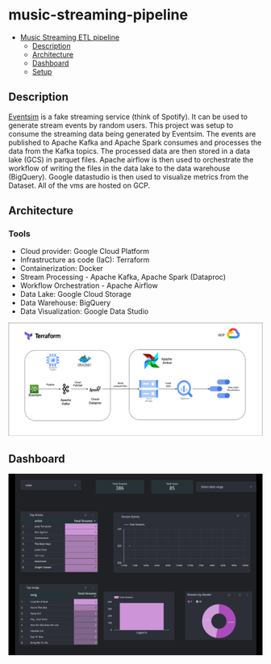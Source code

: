 # music-streaming-pipeline
- [Music Streaming ETL pipeline](#music-streaming-pipeline)
    - [Description](#description)
    - [Architecture](#architecture)
    - [Dashboard](#dashboard)
    - [Setup](#setup)

## Description
[Eventsim](https://github.com/Interana/eventsim) is a fake streaming service (think of Spotify). It can be used to generate stream events by random users. This project was setup to consume the streaming data being generated by Eventsim. The events are published to Apache Kafka and Apache Spark consumes and processes the data from the Kafka topics. The processed data are then stored in a data lake (GCS) in parquet files. Apache airflow is then used to orchestrate the workflow of writing the files in the data lake to the data warehouse (BigQuery). Google datastudio is then used to visualize metrics from the Dataset. All of the vms are hosted on GCP.

## Architecture 

### Tools
- Cloud provider: Google Cloud Platform 
- Infrastructure as code (IaC): Terraform
- Containerization: Docker 
- Stream Processing - Apache Kafka, Apache Spark (Dataproc)
- Workflow Orchestration - Apache Airflow
- Data Lake: Google Cloud Storage
- Data Warehouse: BigQuery 
- Data Visualization: Google Data Studio

<p align="left">
    <img alt="pipeline architecture" src="./assets/architecture.png">
</p>

## Dashboard
<p align="left">
    <img alt="pipeline architecture" src="./assets/dashboard.png">
</p>